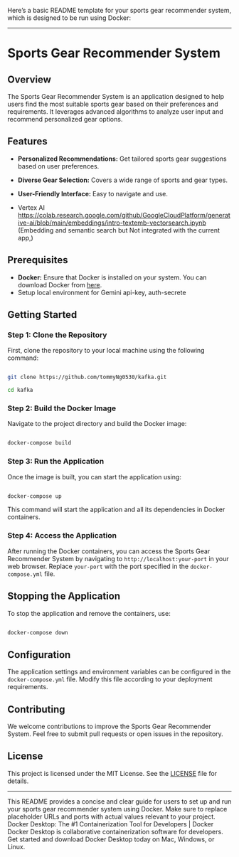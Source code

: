 Here’s a basic README template for your sports gear recommender system, which is designed to be run using Docker:
 
---
 
# Sports Gear Recommender System
 
## Overview
 
The Sports Gear Recommender System is an application designed to help users find the most suitable sports gear based on their preferences and requirements. It leverages advanced algorithms to analyze user input and recommend personalized gear options.
 
## Features
 
- **Personalized Recommendations:** Get tailored sports gear suggestions based on user preferences.

- **Diverse Gear Selection:** Covers a wide range of sports and gear types.

- **User-Friendly Interface:** Easy to navigate and use.
  
- Vertex AI https://colab.research.google.com/github/GoogleCloudPlatform/generative-ai/blob/main/embeddings/intro-textemb-vectorsearch.ipynb (Embedding and semantic search but Not integrated with the current app,)
 
## Prerequisites
 
- **Docker:** Ensure that Docker is installed on your system. You can download Docker from [here](https://www.docker.com/products/docker-desktop).
- Setup local environment for Gemini api-key, auth-secrete

## Getting Started
 
### Step 1: Clone the Repository
 
First, clone the repository to your local machine using the following command:
 
```bash

git clone https://github.com/tommyNg0530/kafka.git

cd kafka

```
 
### Step 2: Build the Docker Image
 
Navigate to the project directory and build the Docker image:
 
```bash

docker-compose build

```
 
### Step 3: Run the Application
 
Once the image is built, you can start the application using:
 
```bash

docker-compose up

```
 
This command will start the application and all its dependencies in Docker containers.
 
### Step 4: Access the Application
 
After running the Docker containers, you can access the Sports Gear Recommender System by navigating to `http://localhost:your-port` in your web browser. Replace `your-port` with the port specified in the `docker-compose.yml` file.
 
## Stopping the Application
 
To stop the application and remove the containers, use:
 
```bash

docker-compose down

```
 
## Configuration
 
The application settings and environment variables can be configured in the `docker-compose.yml` file. Modify this file according to your deployment requirements.
 
## Contributing
 
We welcome contributions to improve the Sports Gear Recommender System. Feel free to submit pull requests or open issues in the repository.
 
## License
 
This project is licensed under the MIT License. See the [LICENSE](LICENSE) file for details.
 
---
 
This README provides a concise and clear guide for users to set up and run your sports gear recommender system using Docker. Make sure to replace placeholder URLs and ports with actual values relevant to your project.
Docker Desktop: The #1 Containerization Tool for Developers | Docker
Docker Desktop is collaborative containerization software for developers. Get started and download Docker Desktop today on Mac, Windows, or Linux.
 
